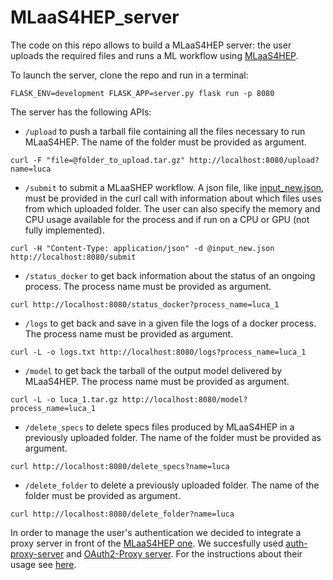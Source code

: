 # MLaaS4HEP_server
The code on this repo allows to build a MLaaS4HEP server: the user uploads the required files and runs a ML workflow using [MLaaS4HEP](https://github.com/vkuznet/MLaaS4HEP).

To launch the server, clone the repo and run in a terminal:
```
FLASK_ENV=development FLASK_APP=server.py flask run -p 8080
```

The server has the following APIs:
- `/upload` to push a tarball file containing all the files necessary to run MLaaS4HEP. The name of the folder must be provided as argument.
```
curl -F "file=@folder_to_upload.tar.gz" http://localhost:8080/upload?name=luca
```
- `/submit` to submit a MLaaSHEP workflow. A json file, like [input_new.json](https://github.com/lgiommi/MLaaS4HEP_server/blob/master/input_new.json), must be provided in the curl call with information about which files uses from which uploaded folder. The user can also specify the memory and CPU usage available for the process and if run on a CPU or GPU (not fully implemented).
```
curl -H "Content-Type: application/json" -d @input_new.json http://localhost:8080/submit
```
- `/status_docker` to get back information about the status of an ongoing process. The process name must be provided as argument. 
```
curl http://localhost:8080/status_docker?process_name=luca_1
```
- `/logs` to get back and save in a given file the logs of a docker process. The process name must be provided as argument. 
```
curl -L -o logs.txt http://localhost:8080/logs?process_name=luca_1
```
- `/model` to get back the tarball of the output model delivered by MLaaS4HEP. The process name must be provided as argument. 
```
curl -L -o luca_1.tar.gz http://localhost:8080/model?process_name=luca_1
```
- `/delete_specs` to delete specs files produced by MLaaS4HEP in a previously uploaded folder. The name of the folder must be provided as argument.
```
curl http://localhost:8080/delete_specs?name=luca
```
- `/delete_folder` to delete a previously uploaded folder. The name of the folder must be provided as argument.
```
curl http://localhost:8080/delete_folder?name=luca
```

In order to manage the user's authentication we decided to integrate a proxy server in front of the [MLaaS4HEP one](https://github.com/lgiommi/MLaaS4HEP_server/blob/master/server.py). We succesfully used [auth-proxy-server](https://github.com/dmwm/auth-proxy-server.git) and [OAuth2-Proxy server](https://oauth2-proxy.github.io/oauth2-proxy/). For the instructions about their usage see [here](https://github.com/lgiommi/MLaaS4HEP_server/tree/master/doc).
